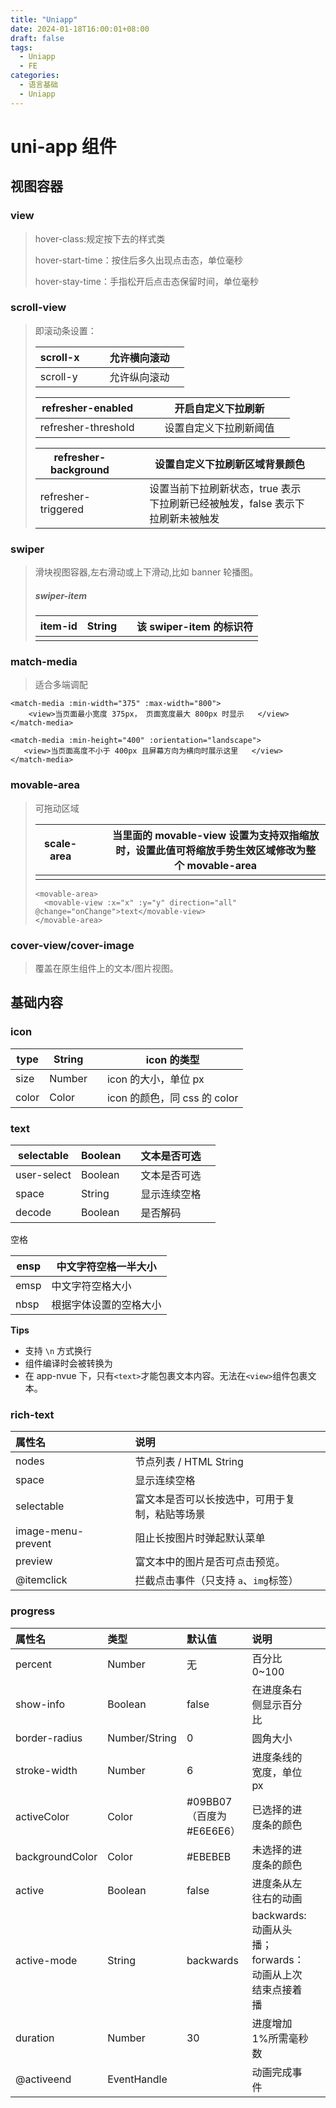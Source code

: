 ```yaml
---
title: "Uniapp"
date: 2024-01-18T16:00:01+08:00
draft: false
tags:
  - Uniapp
  - FE
categories:
  - 语言基础
  - Uniapp
---
```


# uni-app 组件

## 视图容器

### view

> hover-class:规定按下去的样式类
>
> hover-start-time：按住后多久出现点击态，单位毫秒
>
> hover-stay-time：手指松开后点击态保留时间，单位毫秒

### scroll-view

> 即滚动条设置：
>
> | scroll-x |     |     | 允许横向滚动 |     |
> | -------- | --- | --- | ------------ | --- |
> | scroll-y |     |     | 允许纵向滚动 |     |
>
> | refresher-enabled   |     |     | 开启自定义下拉刷新     |     |
> | ------------------- | --- | --- | ---------------------- | --- |
> | refresher-threshold |     |     | 设置自定义下拉刷新阈值 |     |
>
> | refresher-background |     |     | 设置自定义下拉刷新区域背景颜色                                                |     |
> | -------------------- | --- | --- | ----------------------------------------------------------------------------- | --- |
> | refresher-triggered  |     |     | 设置当前下拉刷新状态，true 表示下拉刷新已经被触发，false 表示下拉刷新未被触发 |     |

### swiper

> 滑块视图容器,左右滑动或上下滑动,比如 banner 轮播图。
>
> ##### swiper-item
>
> | item-id | String |     | 该 swiper-item 的标识符 |
> | ------- | ------ | --- | ----------------------- |
> |         |        |     |                         |

### match-media

> 适合多端调配

```vue
<match-media :min-width="375" :max-width="800">
    <view>当页面最小宽度 375px， 页面宽度最大 800px 时显示	</view>
</match-media>

<match-media :min-height="400" :orientation="landscape">
   <view>当页面高度不小于 400px 且屏幕方向为横向时展示这里	</view>
</match-media>
```

### movable-area

> 可拖动区域
>
> | scale-area |     |     | 当里面的 movable-view 设置为支持双指缩放时，设置此值可将缩放手势生效区域修改为整个 movable-area |
> | ---------- | --- | --- | ----------------------------------------------------------------------------------------------- |
> |            |     |     |                                                                                                 |
>
> ```vue
> <movable-area>
> 	<movable-view :x="x" :y="y" direction="all" @change="onChange">text</movable-view>
> </movable-area>
> ```

### cover-view/cover-image

> 覆盖在原生组件上的文本/图片视图。

## 基础内容

### icon

| type  | String |     | icon 的类型                  |
| ----- | ------ | --- | ---------------------------- |
| size  | Number |     | icon 的大小，单位 px         |
| color | Color  |     | icon 的颜色，同 css 的 color |

### text

| selectable  | Boolean |     | 文本是否可选 |     |
| ----------- | ------- | --- | ------------ | --- |
| user-select | Boolean |     | 文本是否可选 |     |
| space       | String  |     | 显示连续空格 |     |
| decode      | Boolean |     | 是否解码     |     |

空格

| ensp | 中文字符空格一半大小   |
| ---- | ---------------------- |
| emsp | 中文字符空格大小       |
| nbsp | 根据字体设置的空格大小 |

**Tips**

- 支持 `\n` 方式换行
- <span>组件编译时会被转换为 <text>
- 在 app-nvue 下，只有`<text>`才能包裹文本内容。无法在`<view>`组件包裹文本。

### rich-text

| 属性名             |     |     | 说明                                           |     |
| :----------------- | :-- | :-- | :--------------------------------------------- | :-- |
| nodes              |     |     | 节点列表 / HTML String                         |     |
| space              |     |     | 显示连续空格                                   |     |
| selectable         |     |     | 富文本是否可以长按选中，可用于复制，粘贴等场景 |     |
| image-menu-prevent |     |     | 阻止长按图片时弹起默认菜单                     |     |
| preview            |     |     | 富文本中的图片是否可点击预览。                 |     |
| @itemclick         |     |     | 拦截点击事件（只支持 `a`、`img`标签）          |     |

### progress

| 属性名          | 类型          | 默认值                   | 说明                                                    |     |
| :-------------- | :------------ | :----------------------- | :------------------------------------------------------ | :-- |
| percent         | Number        | 无                       | 百分比 0~100                                            |     |
| show-info       | Boolean       | false                    | 在进度条右侧显示百分比                                  |     |
| border-radius   | Number/String | 0                        | 圆角大小                                                |     |
| stroke-width    | Number        | 6                        | 进度条线的宽度，单位 px                                 |     |
| activeColor     | Color         | #09BB07（百度为#E6E6E6） | 已选择的进度条的颜色                                    |     |
| backgroundColor | Color         | #EBEBEB                  | 未选择的进度条的颜色                                    |     |
| active          | Boolean       | false                    | 进度条从左往右的动画                                    |     |
| active-mode     | String        | backwards                | backwards: 动画从头播；forwards：动画从上次结束点接着播 |     |
| duration        | Number        | 30                       | 进度增加 1%所需毫秒数                                   |     |
| @activeend      | EventHandle   |                          | 动画完成事件                                            |     |
